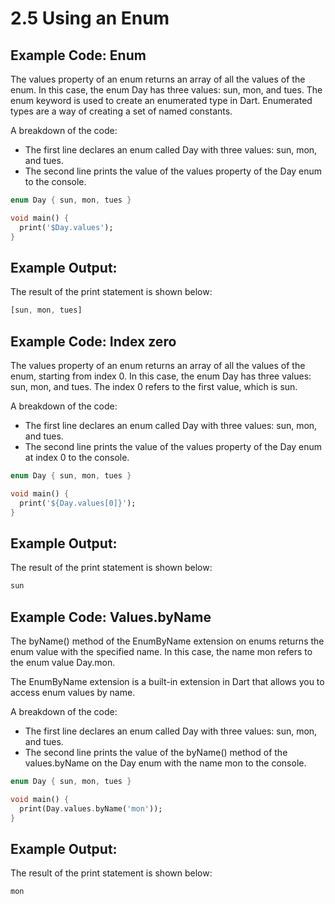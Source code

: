 # 2.5 Using an Enum

## Example Code: Enum 

The values property of an enum returns an array of all the values of the enum. 
In this case, the enum Day has three values: sun, mon, and tues.
The enum keyword is used to create an enumerated type in Dart. 
Enumerated types are a way of creating a set of named constants.

A breakdown of the code:

* The first line declares an enum called Day with three values: sun, mon, and tues.
* The second line prints the value of the values property of the Day enum to the console.


```dart
enum Day { sun, mon, tues }

void main() {
  print('$Day.values');
}

```

## Example Output:

The result of the print statement is shown below:
```dart
[sun, mon, tues]
```


## Example Code: Index zero

The values property of an enum returns an array of all the values of the enum, starting from index 0. 
In this case, the enum Day has three values: sun, mon, and tues. 
The index 0 refers to the first value, which is sun.

A breakdown of the code:

* The first line declares an enum called Day with three values: sun, mon, and tues.
* The second line prints the value of the values property of the Day enum at index 0 to the console.

```dart
enum Day { sun, mon, tues }

void main() {
  print('${Day.values[0]}');
}

```


## Example Output:

The result of the print statement is shown below:
```dart
sun
```


## Example Code: Values.byName 

The byName() method of the EnumByName extension on enums returns the enum value with the specified name. In this case, the name mon refers to the enum value Day.mon.

The EnumByName extension is a built-in extension in Dart that allows you to access enum values by name.

A breakdown of the code:

* The first line declares an enum called Day with three values: sun, mon, and tues.
* The second line prints the value of the byName() method of the values.byName on the Day enum with the name mon to the console.

```dart
enum Day { sun, mon, tues }

void main() {
  print(Day.values.byName('mon'));
}
```

## Example Output:

The result of the print statement is shown below:
```dart
mon
```
